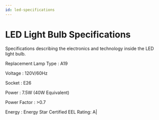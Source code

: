 ```yaml
---
id: led-specifications
---
```


# LED Light Bulb Specifications

Specifications describing the electronics and technology inside the LED light bulb.

Replacement Lamp Type
: A19

Voltage
: 120V/60Hz

Socket
: E26

Power
:   7.5W (40W Equivalent)

Power Factor
: >0.7

Energy
: Energy Star Certified EEL Rating: A|

<p data-conref="intro-product.dita#intro-product/warning" />
